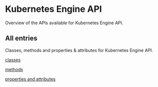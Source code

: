 [
This is a templated file. Adding content to this file may result in it being
reverted. Instead, if you want to place additional content, create an
"overview_content.md" file in `docs/` directory. The Sphinx tool will
pick up on the content and merge the content.
]: #

# Kubernetes Engine API

Overview of the APIs available for Kubernetes Engine API.

## All entries

Classes, methods and properties & attributes for
Kubernetes Engine API.

[classes](https://cloud.google.com/python/docs/reference/container/latest/summary_class.html)

[methods](https://cloud.google.com/python/docs/reference/container/latest/summary_method.html)

[properties and
attributes](https://cloud.google.com/python/docs/reference/container/latest/summary_property.html)
